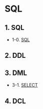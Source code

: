 # SQL

## 1. SQL

- 1-0. [SQL](https://github.com/gimhanul/TIL/blob/master/SQL/SQL.md)



## 2. DDL


## 3. DML

- 3-1. [SELECT](https://github.com/gimhanul/TIL/blob/master/SQL/DML/SELECT.md)


## 4. DCL